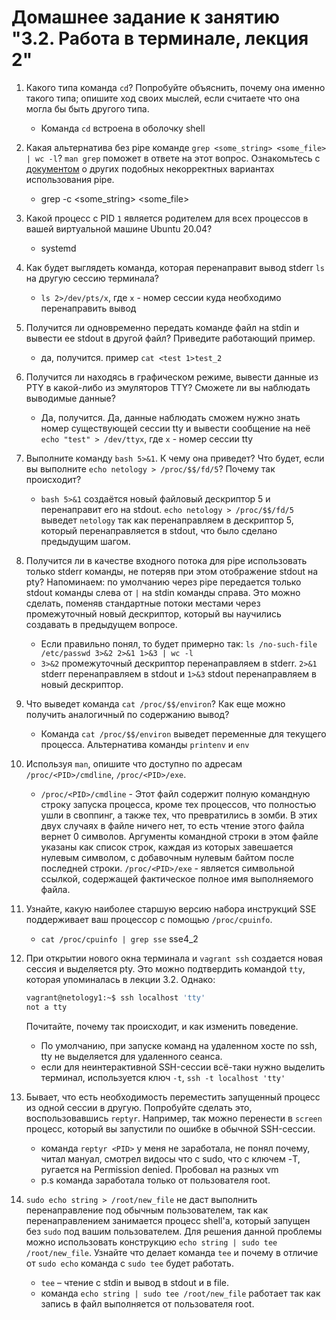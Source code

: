 # Домашнее задание к занятию "3.2. Работа в терминале, лекция 2"

1. Какого типа команда `cd`? Попробуйте объяснить, почему она именно такого типа; опишите ход своих мыслей, если считаете что она могла бы быть другого типа.
   * Команда `cd` встроена в оболочку shell
2. Какая альтернатива без pipe команде `grep <some_string> <some_file> | wc -l`? `man grep` поможет в ответе на этот вопрос. Ознакомьтесь с [документом](http://www.smallo.ruhr.de/award.html) о других подобных некорректных вариантах использования pipe.
   * grep -c <some_string> <some_file>
3. Какой процесс с PID `1` является родителем для всех процессов в вашей виртуальной машине Ubuntu 20.04?
   * systemd
4. Как будет выглядеть команда, которая перенаправит вывод stderr `ls` на другую сессию терминала?
   * `ls 2>/dev/pts/x`, где `x` - номер сессии куда необходимо перенаправить вывод
5. Получится ли одновременно передать команде файл на stdin и вывести ее stdout в другой файл? Приведите работающий пример.
   * да, получится. пример `cat <test 1>test_2`
6. Получится ли находясь в графическом режиме, вывести данные из PTY в какой-либо из эмуляторов TTY? Сможете ли вы наблюдать выводимые данные?
   * Да, получится. Да, данные наблюдать сможем нужно знать номер существующей сессии tty и вывести сообщение на неё `echo "test" > /dev/ttyx`, где `x` - номер сессии tty
7. Выполните команду `bash 5>&1`. К чему она приведет? Что будет, если вы выполните `echo netology > /proc/$$/fd/5`? Почему так происходит?
   * `bash 5>&1` создаётся новый файловый дескриптор 5 и перенаправит его на stdout.
    `echo netology > /proc/$$/fd/5`  выведет `netology` так как перенаправляем в дескриптор 5, который перенаправляется в stdout, что было сделано предыдущим шагом. 
     
8. Получится ли в качестве входного потока для pipe использовать только stderr команды, не потеряв при этом отображение stdout на pty? Напоминаем: по умолчанию через pipe передается только stdout команды слева от `|` на stdin команды справа.
Это можно сделать, поменяв стандартные потоки местами через промежуточный новый дескриптор, который вы научились создавать в предыдущем вопросе.
   * Если правильно понял, то будет примерно так: `ls /no-such-file /etc/passwd 3>&2 2>&1 1>&3 | wc -l`
   * `3>&2` промежуточный дескриптор перенаправляем в stderr. `2>&1` stderr перенаправляем в stdout и `1>&3` stdout перенаправляем в новый дескриптор.

9. Что выведет команда `cat /proc/$$/environ`? Как еще можно получить аналогичный по содержанию вывод?
   * Команда `cat /proc/$$/environ` выведет переменные для текущего процесса. Альтернатива команды `printenv` и `env`

10. Используя `man`, опишите что доступно по адресам `/proc/<PID>/cmdline`, `/proc/<PID>/exe`.
    * `/proc/<PID>/cmdline` - Этот файл содержит полную командную строку запуска процесса, кроме тех процессов, что полностью ушли в своппинг, а также тех, что превратились в зомби. В этих двух случаях в файле ничего нет, то есть чтение этого файла вернет 0 символов. Аргументы командной строки в этом файле указаны как список строк, каждая из которых завешается нулевым символом, с добавочным нулевым байтом после последней строки.
      `/proc/<PID>/exe` - является символьной ссылкой, содержащей фактическое полное имя выполняемого файла.

11. Узнайте, какую наиболее старшую версию набора инструкций SSE поддерживает ваш процессор с помощью `/proc/cpuinfo`.
    * `cat /proc/cpuinfo | grep sse` sse4_2

12. При открытии нового окна терминала и `vagrant ssh` создается новая сессия и выделяется pty. Это можно подтвердить командой `tty`, которая упоминалась в лекции 3.2. Однако:

    ```bash
	vagrant@netology1:~$ ssh localhost 'tty'
	not a tty
    ```

	Почитайте, почему так происходит, и как изменить поведение.
    * По умолчанию, при запуске команд на удаленном хосте по ssh, tty не выделяется для удаленного сеанса.  
    * если для неинтерактивной SSH-сессии всё-таки нужно выделить терминал, используется ключ `-t`, `ssh -t localhost 'tty'`

13. Бывает, что есть необходимость переместить запущенный процесс из одной сессии в другую. Попробуйте сделать это, воспользовавшись `reptyr`. Например, так можно перенести в `screen` процесс, который вы запустили по ошибке в обычной SSH-сессии.
    * команда `reptyr <PID>` у меня не заработала, не понял почему, читал мануал, смотрел видосы что с sudo, что с ключем -T, ругается на Permission denied. Пробовал на разных vm
    * p.s команда заработала только от пользователя root.

14. `sudo echo string > /root/new_file` не даст выполнить перенаправление под обычным пользователем, так как перенаправлением занимается процесс shell'а, который запущен без `sudo` под вашим пользователем. Для решения данной проблемы можно использовать конструкцию `echo string | sudo tee /root/new_file`. Узнайте что делает команда `tee` и почему в отличие от `sudo echo` команда с `sudo tee` будет работать.
    
    * `tee` – чтение с stdin и вывод в stdout и в file. 
    * команда `echo string | sudo tee /root/new_file` работает так как запись в файл выполняется от пользователя root.